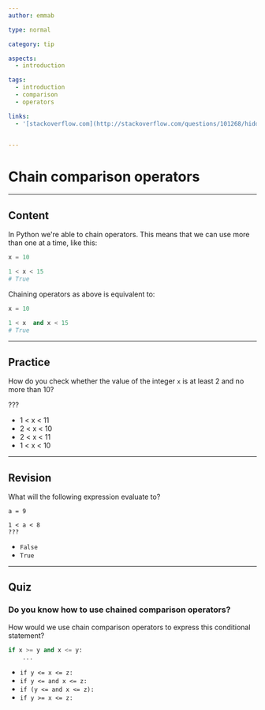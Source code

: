```yaml
---
author: emmab

type: normal

category: tip

aspects:
  - introduction

tags:
  - introduction
  - comparison
  - operators

links:
  - '[stackoverflow.com](http://stackoverflow.com/questions/101268/hidden-features-of-python){website}'


---
```


# Chain comparison operators

---
## Content

In Python we're able to chain operators. This means that we can use more than one at a time, like this:

```python
x = 10

1 < x < 15
# True
```

Chaining operators as above is equivalent to:

```python
x = 10

1 < x  and x < 15
# True
```

---
## Practice

How do you check whether the value of the integer `x` is at least 2 and no more than 10?

???

* 1 < x < 11
* 2 < x < 10
* 2 < x < 11
* 1 < x < 10

---
## Revision

What will the following expression evaluate to?

```
a = 9

1 < a < 8
???
```

* `False`
* `True`

---
## Quiz

### Do you know how to use chained comparison operators?


How would we use chain comparison operators to express this conditional statement?

```python
if x >= y and x <= y:
    ...
```

- `if y <= x <= z:`
- `if y <= and x <= z:`
- `if (y <= and x <= z):`
- `if y >= x <= z:`